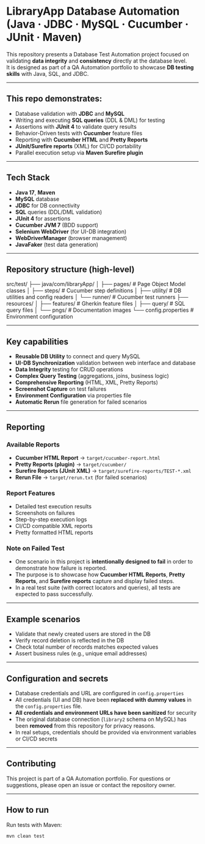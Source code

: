 # LibraryApp Database Automation (Java · JDBC · MySQL · Cucumber · JUnit · Maven)

This repository presents a Database Test Automation project focused on validating **data integrity** and **consistency** directly at the database level.  
It is designed as part of a QA Automation portfolio to showcase **DB testing skills** with Java, SQL, and JDBC.

---

## This repo demonstrates:
- Database validation with **JDBC** and **MySQL**
- Writing and executing **SQL queries** (DDL & DML) for testing
- Assertions with **JUnit 4** to validate query results
- Behavior-Driven tests with **Cucumber** feature files
- Reporting with **Cucumber HTML** and **Pretty Reports**
- **JUnit/Surefire reports** (XML) for CI/CD portability
- Parallel execution setup via **Maven Surefire plugin**

---

## Tech Stack
- **Java 17**, **Maven**
- **MySQL** database
- **JDBC** for DB connectivity
- **SQL** queries (DDL/DML validation)
- **JUnit 4** for assertions
- **Cucumber JVM 7** (BDD support)
- **Selenium WebDriver** (for UI-DB integration)
- **WebDriverManager** (browser management)
- **JavaFaker** (test data generation)

---

## Repository structure (high-level)
src/test/
├── java/com/libraryApp/
│ ├── pages/ # Page Object Model classes
│ ├── steps/ # Cucumber step definitions
│ ├── utility/ # DB utilities and config readers
│ └── runner/ # Cucumber test runners
├── resources/
│ ├── features/ # Gherkin feature files
│ ├── query/ # SQL query files
│ └── pngs/ # Documentation images
└── config.properties # Environment configuration

---

## Key capabilities
- **Reusable DB Utility** to connect and query MySQL
- **UI-DB Synchronization** validation between web interface and database
- **Data Integrity** testing for CRUD operations
- **Complex Query Testing** (aggregations, joins, business logic)
- **Comprehensive Reporting** (HTML, XML, Pretty Reports)
- **Screenshot Capture** on test failures
- **Environment Configuration** via properties file
- **Automatic Rerun** file generation for failed scenarios

---

## Reporting

### Available Reports
- **Cucumber HTML Report** → `target/cucumber-report.html`
- **Pretty Reports (plugin)** → `target/cucumber/`
- **Surefire Reports (JUnit XML)** → `target/surefire-reports/TEST-*.xml`
- **Rerun File** → `target/rerun.txt` (for failed scenarios)

### Report Features
- Detailed test execution results
- Screenshots on failures
- Step-by-step execution logs
- CI/CD compatible XML reports
- Pretty formatted HTML reports

### Note on Failed Test
- One scenario in this project is **intentionally designed to fail** in order to demonstrate how failure is reported.
- The purpose is to showcase how **Cucumber HTML Reports**, **Pretty Reports**, and **Surefire reports** capture and display failed steps.
- In a real test suite (with correct locators and queries), all tests are expected to pass successfully.

---

## Example scenarios
- Validate that newly created users are stored in the DB
- Verify record deletion is reflected in the DB
- Check total number of records matches expected values
- Assert business rules (e.g., unique email addresses)

---

## Configuration and secrets
- Database credentials and URL are configured in `config.properties`
- All credentials (UI and DB) have been **replaced with dummy values** in the `config.properties` file.
- **All credentials and environment URLs have been sanitized** for security
- The original database connection (`library2` schema on MySQL) has been **removed** from this repository for privacy reasons.
- In real setups, credentials should be provided via environment variables or CI/CD secrets

---

## Contributing
This project is part of a QA Automation portfolio. For questions or suggestions, please open an issue or contact the repository owner.

---

## How to run
Run tests with Maven:

```bash
mvn clean test
